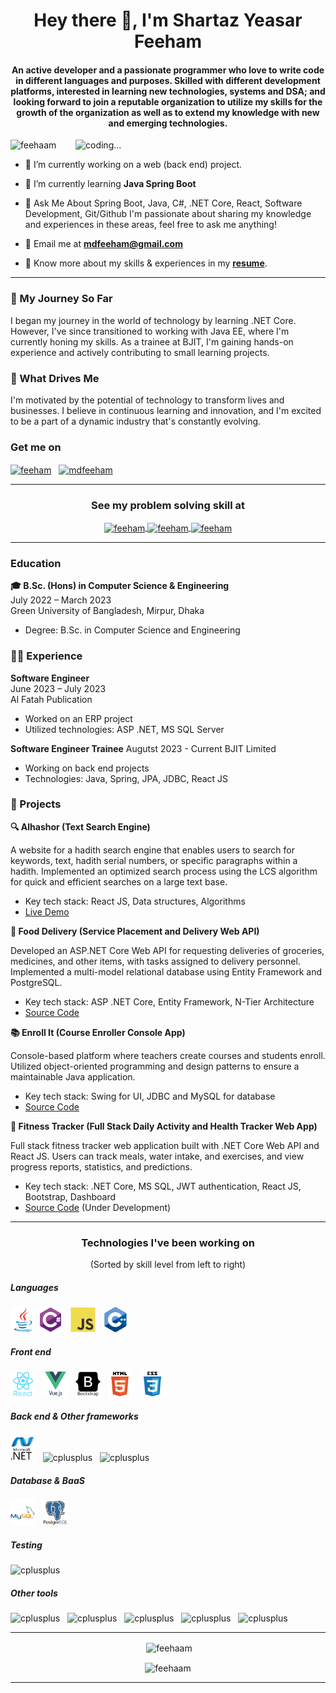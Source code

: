 <h1 align="center">Hey there 👋, I'm Shartaz Yeasar Feeham</h1>
<h4 align="center">An active developer and a passionate programmer who love to write code 
    in different languages and purposes. Skilled with different development 
    platforms, interested in learning new technologies, systems and DSA; and looking 
    forward to join a reputable organization to utilize my skills for the growth of the 
    organization as well as to extend my knowledge with new and emerging 
    technologies.</h4>
    <img src="https://media.tenor.com/2uyENRmiUt0AAAAC/coding.gif" alt="coding..." width="400" align="right" />
 
<p align="left"> <img src="https://komarev.com/ghpvc/?username=shartaz-bjit&label=Profile%20views&color=0e75b6&style=flat" alt="feehaam" /> </p>

<!-- <p align="left"> <a href="https://github.com/ryo-ma/github-profile-trophy"><img
            src="https://github-profile-trophy.vercel.app/?username=feehaam" alt="feehaam" /></a> </p> -->

- 💼 I’m currently working on a web (back end) project.

- 🧠 I’m currently learning **Java Spring Boot**

- 💬 Ask Me About Spring Boot, Java, C#, .NET Core, React, Software Development, Git/Github
I'm passionate about sharing my knowledge and experiences in these areas, feel free to ask me anything!


- 📧 Email me at **mdfeeham@gmail.com**

- 📑 Know more about my skills & experiences in my
**[resume](https://drive.google.com/file/d/1PNKHsnP7WL1qO8Wl6ERjPzeaHIGupeh2/view?usp=share_link)**.

<hr>

### 🚀 My Journey So Far

I began my journey in the world of technology by learning .NET Core. However, I've since transitioned to working with Java EE, where I'm currently honing my skills. As a trainee at BJIT, I'm gaining hands-on experience and actively contributing to small learning projects.

### 🌱 What Drives Me

I'm motivated by the potential of technology to transform lives and businesses. I believe in continuous learning and innovation, and I'm excited to be a part of a dynamic industry that's constantly evolving.

<h3 align="left">Get me on</h3>
<p align="left">
    <a href="https://linkedin.com/in/feeham" target="blank"><img align="center"
            src="https://raw.githubusercontent.com/rahuldkjain/github-profile-readme-generator/master/src/images/icons/Social/linked-in-alt.svg"
            alt="feeham" height="30" width="40" /></a>
    &nbsp;
    <a href="https://facebook.com/MD.Feeham" target="blank"><img align="center"
            src="https://raw.githubusercontent.com/rahuldkjain/github-profile-readme-generator/master/src/images/icons/Social/facebook.svg"
            alt="mdfeeham" height="30" width="40" /></a>
</p>

<hr>

<h3 align="center">See my problem solving skill at</h3>
<p align="center">
    <a href="https://www.leetcode.com/feeham" target="blank">
        <img align="center" src="https://assets.leetcode.com/static_assets/public/webpack_bundles/images/logo-dark.e99485d9b.svg" alt="feeham" height="25" />
    </a>
    <a href="https://www.hackerrank.com/Feeham" target="blank">
        <img align="center" src="https://www.theindianwire.com/wp-content/uploads/2018/02/hackerrank-logo.jpeg" alt="feeham" height="80" />
    </a>
    <a href="https://auth.geeksforgeeks.org/user/feeham/" target="blank">
        <img align="center" src="https://media.geeksforgeeks.org/wp-content/cdn-uploads/20210420155809/gfg-new-logo.png" alt="feeham" height="40" />
    </a>
    </p>
<hr>

### Education

**🎓 B.Sc. (Hons) in Computer Science & Engineering**  
July 2022 – March 2023  
Green University of Bangladesh, Mirpur, Dhaka
- Degree: B.Sc. in Computer Science and Engineering
  
### 👨‍💼 Experience

**Software Engineer**  
June 2023 – July 2023  
Al Fatah Publication 
- Worked on an ERP project
- Utilized technologies: ASP .NET, MS SQL Server

**Software Engineer Trainee**
Augutst 2023 - Current 
BJIT Limited 
- Working on back end projects
- Technologies: Java, Spring, JPA, JDBC, React JS

### 📁 Projects

**🔍 Alhashor (Text Search Engine)**

A website for a hadith search engine that enables users to search for keywords, text, hadith serial numbers, or specific paragraphs within a hadith. Implemented an optimized search process using the LCS algorithm for quick and efficient searches on a large text base.

- Key tech stack: React JS, Data structures, Algorithms
- [Live Demo](www.alhashor.com)

**🛒 Food Delivery (Service Placement and Delivery Web API)**

Developed an ASP.NET Core Web API for requesting deliveries of groceries, medicines, and other items, with tasks assigned to delivery personnel. Implemented a multi-model relational database using Entity Framework and PostgreSQL.

- Key tech stack: ASP .NET Core, Entity Framework, N-Tier Architecture
- [Source Code](https://github.com/feehaam/DeliveryService)

**📚 Enroll It (Course Enroller Console App)**

Console-based platform where teachers create courses and students enroll. Utilized object-oriented programming and design patterns to ensure a maintainable Java application.

- Key tech stack: Swing for UI, JDBC and MySQL for database
- [Source Code](https://github.com/feehaam/Online_Learning_Platform)

**💪 Fitness Tracker (Full Stack Daily Activity and Health Tracker Web App)**

Full stack fitness tracker web application built with .NET Core Web API and React JS. Users can track meals, water intake, and exercises, and view progress reports, statistics, and predictions.

- Key tech stack: .NET Core, MS SQL, JWT authentication, React JS, Bootstrap, Dashboard
- [Source Code](https://github.com/feehaam/Fitness_Tracker) (Under Development)

<hr>

<h3 align="center">Technologies I've been working on</h3>
<p align="center">(Sorted by skill level from left to right)</p>
<p align="left">
<h5 align="left">Languages</h5><p>
    <img src="https://raw.githubusercontent.com/devicons/devicon/master/icons/java/java-original.svg"alt="cplusplus" width="40" height="40" /> <img src="https://raw.githubusercontent.com/devicons/devicon/master/icons/csharp/csharp-original.svg"alt="cplusplus" width="40" height="40" /> &nbsp;
    <img src="https://raw.githubusercontent.com/devicons/devicon/master/icons/javascript/javascript-original.svg"alt="cplusplus" width="40" height="40" /> &nbsp;
    <img src="https://raw.githubusercontent.com/devicons/devicon/master/icons/cplusplus/cplusplus-original.svg"alt="cplusplus" width="40" height="40" /> &nbsp;
</p><h5 align="left">Front end</h5><p>
    <img src="https://raw.githubusercontent.com/devicons/devicon/master/icons/react/react-original-wordmark.svg"alt="cplusplus" width="40" height="40" /> &nbsp;
    <img src="https://raw.githubusercontent.com/devicons/devicon/master/icons/vuejs/vuejs-original-wordmark.svg"alt="cplusplus" width="40" height="40" /> &nbsp;
    <img src="https://raw.githubusercontent.com/devicons/devicon/master/icons/bootstrap/bootstrap-plain-wordmark.svg"alt="cplusplus" width="40" height="40" /> &nbsp;
    <img src="https://raw.githubusercontent.com/devicons/devicon/master/icons/html5/html5-original-wordmark.svg"alt="cplusplus" width="40" height="40" /> &nbsp;
    <img src="https://raw.githubusercontent.com/devicons/devicon/master/icons/css3/css3-original-wordmark.svg"alt="cplusplus" width="40" height="40" /> &nbsp;
</p><h5 align="left">Back end & Other frameworks</h5><p>
    <img src="https://raw.githubusercontent.com/devicons/devicon/master/icons/dot-net/dot-net-original-wordmark.svg" alt="cplusplus" width="40" height="40" /> &nbsp;
    <img src="https://cdn.worldvectorlogo.com/logos/nextjs-2.svg" alt="cplusplus" width="40" height="40" /> &nbsp;
    <img src="https://www.vectorlogo.zone/logos/springio/springio-icon.svg" alt="cplusplus" width="40" height="40" /> &nbsp;
</p><h5 align="left">Database & BaaS</h5><p>
    <img src="https://raw.githubusercontent.com/devicons/devicon/master/icons/mysql/mysql-original-wordmark.svg" alt="cplusplus" width="40" height="40" /> &nbsp;
    <img src="https://raw.githubusercontent.com/devicons/devicon/master/icons/postgresql/postgresql-original-wordmark.svg" alt="cplusplus" width="40" height="40" /> &nbsp;
</p><h5 align="left">Testing</h5><p>
    <img src="https://raw.githubusercontent.com/detain/svg-logos/780f25886640cef088af994181646db2f6b1a3f8/svg/selenium-logo.svg" alt="cplusplus" width="40" height="40" /> &nbsp;
</p><h5 align="left">Other tools</h5><p>
    <img src="https://cdn.worldvectorlogo.com/logos/arduino-1.svg" alt="cplusplus" width="40" height="40" /> &nbsp;
    <img src="https://download.blender.org/branding/community/blender_community_badge_white.svg" alt="cplusplus" width="40" height="40" /> &nbsp;
    <img src="https://www.vectorlogo.zone/logos/figma/figma-icon.svg" alt="cplusplus" width="40" height="40" /> &nbsp;
    <img src="https://www.vectorlogo.zone/logos/git-scm/git-scm-icon.svg" alt="cplusplus" width="40" height="40" /> &nbsp;
    <img src="https://www.vectorlogo.zone/logos/unity3d/unity3d-icon.svg" alt="cplusplus" width="40" height="40" /> &nbsp;
</p>
</p>

<hr>


<p align="center">&nbsp;<img align="center" src="https://github-readme-stats.vercel.app/api?username=shartaz-bjit&show_icons=true&locale=en"
        alt="feehaam" /></p>

<p align="center"><img align="center" src="https://github-readme-streak-stats.herokuapp.com/?user=shartaz-bjit&" alt="feehaam" />
<hr>
</p>
